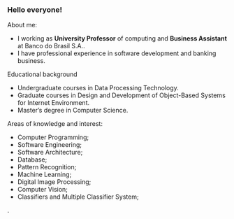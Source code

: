 ### Hello everyone!

About me:

- I  working as **University Professor** of computing and **Business Assistant** at Banco do Brasil S.A.. 
- I have professional experience in software development and banking business. 
<!-- - I’m an enthusiast of **Internet of Things**, **Bots** and **Artificial Intelligence**. -->

Educational background

- Undergraduate courses in Data Processing Technology.
- Graduate courses in Design and Development of Object-Based Systems for Internet Environment.
- Master’s degree in Computer Science.

Areas of knowledge and interest: 
- Computer Programming; 
- Software Engineering; 
- Software Architecture; 
- Database;
- Pattern Recognition;
- Machine Learning;
- Digital Image Processing;
- Computer Vision; 
- Classifiers and Multiple Classifier System;
<!--- Digital Games-->.
